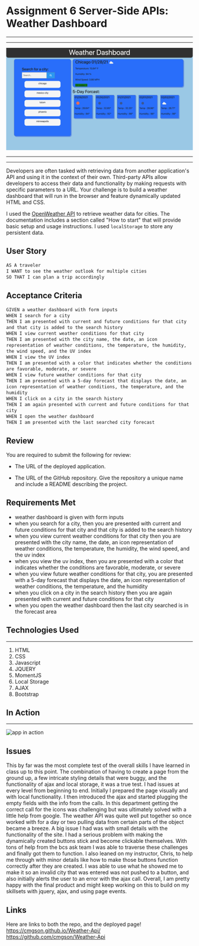 # Assignment 6 Server-Side APIs: Weather Dashboard

---
---
![dashboard screen-shot](assets/dashboardss.png)

---
---
Developers are often tasked with retrieving data from another application's API and using it in the context of their own. Third-party APIs allow developers to access their data and functionality by making requests with specific parameters to a URL. Your challenge is to build a weather dashboard that will run in the browser and feature dynamically updated HTML and CSS.

I used the [OpenWeather API](https://openweathermap.org/api) to retrieve weather data for cities. The documentation includes a section called "How to start" that will provide basic setup and usage instructions.  I used `localStorage` to store any persistent data.

## User Story

```
AS A traveler
I WANT to see the weather outlook for multiple cities
SO THAT I can plan a trip accordingly
```

## Acceptance Criteria

```
GIVEN a weather dashboard with form inputs
WHEN I search for a city
THEN I am presented with current and future conditions for that city and that city is added to the search history
WHEN I view current weather conditions for that city
THEN I am presented with the city name, the date, an icon representation of weather conditions, the temperature, the humidity, the wind speed, and the UV index
WHEN I view the UV index
THEN I am presented with a color that indicates whether the conditions are favorable, moderate, or severe
WHEN I view future weather conditions for that city
THEN I am presented with a 5-day forecast that displays the date, an icon representation of weather conditions, the temperature, and the humidity
WHEN I click on a city in the search history
THEN I am again presented with current and future conditions for that city
WHEN I open the weather dashboard
THEN I am presented with the last searched city forecast
```
## Review

You are required to submit the following for review:

* The URL of the deployed application.

* The URL of the GitHub repository. Give the repository a unique name and include a README describing the project.

## Requirements Met

* weather dashboard is given with form inputs
* when you search for a city, then you are presented with current and future conditions for that city and that city is added to the search history
* when you view current weather conditions for that city then you are presented with the city name, the date, an icon representation of weather conditions, the temperature, the humidity, the wind speed, and the uv index
* when you view the uv index, then you are presented with a color that indicates whether the conditions are favorable, moderate, or severe
* when you view future weather conditions for that city, you are presented with a 5-day forecast that displays the date, an icon representation of weather conditions, the temperature, and the humidity
* when you click on a city in the search history then you are again presented with current and future conditions for that city
* when you open the weather dashboard then the last city searched is in the forecast area

## Technologies Used
---
1. HTML
2. CSS
3. Javascript
4. JQUERY
5. MomentJS
6. Local Storage
7. AJAX
8. Bootstrap

## In Action
---
![app in action](assets/weather_gif.gif)

## Issues

This by far was the most complete test of the overall skills I have learned in class up to this point.  The combination of having to create a page from the ground up, a few intricate styling details that were buggy, and the functionality of ajax and local storage, it was a true test.  I had issues at every level from beginning to end.  Initially I prepared the page visually and with local functionality.  I then introduced the ajax and started plugging the empty fields with the info from the calls.  In this department getting the correct call for the icons was challenging but was ultimately solved with a little help from google.  The weather API was quite well put together so once worked with for a day or two pulling data from certain parts of the object became a breeze.  A big issue I had was with small details with the functionality of the site.  I had a serious problem with making the dynamically created buttons stick and become clickable themselves.  With tons of help from the bcs ask team I was able to traverse these challenges and finally got them to function.  I also leaned on my instructor, Chris, to help me through with minor details like how to make those buttons function correctly after they are created.  I was able to use what he showed me to make it so an invalid city that was entered was not pushed to a button, and also initially alerts the user to an error with the ajax call.  Overall, I am pretty happy with the final product and might keep working on this to build on my skillsets with jquery, ajax, and using page events.


## Links
Here are links to both the repo, and the deployed page!
https://cmgson.github.io/Weather-Api/
https://github.com/cmgson/Weather-Api
